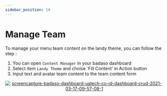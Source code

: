 ```yaml
---
sidebar_position: 14
---
```


# Manage Team 

To manage your menu team content on the landy theme, you can follow the step :
1. You can open `Content Manager` in your badaso dashboard
2. Select item `Landy Theme` and choise `Fill Content' in Action button
3. Input text and avatar team content to the team content form
<p align="center">
  <a href="https://badaso-docs.uatech.co.id/">
    <img src="http://localhost:3000/img/team-content.png" alt="screencapture-badaso-dashboard-uatech-co-id-dashboard-crud-2021-03-17-09-57-08-1" />
  </a>
</p>

